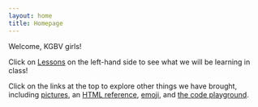 ```yaml
---
layout: home
title: Homepage
---
```


Welcome, KGBV girls!

Click on [Lessons](learning) on the left-hand side to see what we will be learning in class!

Click on the links at the top to explore other things we have brought, including <a href="/pictures/" target="_blank">pictures</a>, an <a href="/reference/" target="_blank">HTML reference</a>, <a href="/emoji/" target="_blank">emoji</a>, and <a href="http://kgbv.local:3000" target="_blank">the code playground</a>.
